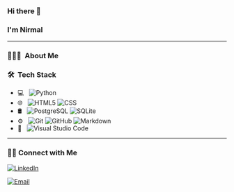 ### Hi there 👋

### I'm Nirmal
***

### 👨🏻‍💻 &nbsp;About Me



### 🛠 &nbsp;Tech Stack

- 💻 &nbsp;
  ![Python](https://img.shields.io/badge/-Python-333333?style=flat&logo=python)
- 🌐 &nbsp;
  ![HTML5](https://img.shields.io/badge/-HTML5-333333?style=flat&logo=HTML5)
  ![CSS](https://img.shields.io/badge/-CSS-333333?style=flat&logo=CSS3&logoColor=1572B6)
- 🛢 &nbsp;
  ![PostgreSQL](https://img.shields.io/badge/-PostgreSQL-333333?style=flat&logo=PostgreSQL&logoColor=1572B6)
  ![SQLite](https://img.shields.io/badge/-SQLite-333333?style=flat&logo=SQLite&logoColor=1572B6)
- ⚙️ &nbsp;
  ![Git](https://img.shields.io/badge/-Git-333333?style=flat&logo=git)
  ![GitHub](https://img.shields.io/badge/-GitHub-333333?style=flat&logo=github)
  ![Markdown](https://img.shields.io/badge/-Markdown-333333?style=flat&logo=markdown)
- 🔧 &nbsp;
  ![Visual Studio Code](https://img.shields.io/badge/-Visual%20Studio%20Code-333333?style=flat&logo=visual-studio-code&logoColor=007ACC)
 

<hr>

<h3> 🤝🏻 Connect with Me </h3>

<p align="center">

<a href="https://www.linkedin.com/in/nirmalsthapa/"><img alt="LinkedIn" src="https://img.shields.io/badge/LinkedIn-Nirmal%20Thapa-blue?style=flat-square&logo=linkedin"></a>

<a href="mailto:nimuthapa@gmail.com"><img alt="Email" src="https://img.shields.io/badge/Email-nimuthapa@gmail.com-blue?style=flat-square&logo=gmail"></a>

</p>
